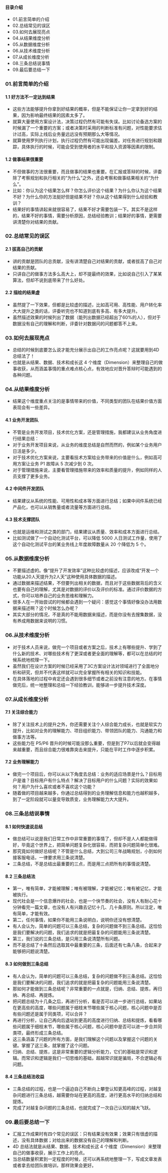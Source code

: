 #### 目录介绍
- 01.前言简单的介绍
- 02.总结常见的误区
- 03.如何去展现亮点
- 04.从结果维度分析
- 05.从数据维度分析
- 06.从技术维度分析
- 07.从成长维度分析
- 08.三条总结说事情
- 09.最后要总结一下





### 01.前言简单的介绍
#### 1.1 好方法不一定达到结果
- 这些方法能够提升你拿到好结果的概率，但是不能保证让你一定拿到好的结果，因为影响最终结果的因素太多了。
- 就算大量使用方案设计法，决策过程仍然有可能有失误。比如讨论备选方案的时候漏了一个重要的方案；或者决策时采用的判断标准有问题，对性能要求估计过高，实际上线后业务量远远没有预期那么大等情况。
- 就算使用罗列执行计划，执行过程仍然有可能出现偏差。对任务进行规划和跟踪，具体执行的时候，可能会受到使用者的水平和投入资源等因素的限制。



#### 1.2 做事结果很重要
- 不但做事的方法很重要，而且做事的结果也重要。在汇报或答辩的时候，评委除了考察规划和执行相关的“为什么”之外，还会考察和做事结果相关的“为什么”。
- 比如：你认为这个结果怎么样？你怎么评价这个结果？为什么你认为这个结果不好？为什么你的方法挺好但是结果不好？你从这个结果得到什么经验和教训？
- 结果好的事情讲起来就很容易了，结果不好才需要包装一下。其实不是这样的，结果不好的事情，需要分析原因，总结经验教训；结果好的事情，更需要讲清楚你对结果的贡献。



### 02.总结常见的误区
#### 2.1 拔高自己的贡献
- 讲的贡献是团队的总贡献，没有讲清楚自己对结果的贡献，或者拔高了自己对结果的贡献。
- 只讲自己的做事方法多么高大上，却不提最终的效果，比如说自己引入了某某算法，但却不说到底带来了什么好处。



#### 2.2 描绘的结果虚
- 虽然提了一下效果，但都是比较虚的描述，比如高可用、高性能、用户转化率大大提升之类的话，评委听完也不知道到底有多高、有多大提升。
- 虽然描述效果的时候列出了数据（能列出数据已经超出了60%的人），但对于数据没有自己的理解和判断，评委针对数据问的问题都答不上来。



### 03.如何去展现亮点
- 总结的时候到底要怎么说才能充分展示出自己的工作亮点呢？这就要用到4D总结法了！
- 也就是从结果、数据、技术和成长这 4 个维度（Dimension）来整理自己的做事收获，从而涵盖事情的重点难点核心点，有效地应对晋升答辩时可能遇到的各种问题。


### 04.从结果维度分析
- 结果这个维度重点关注的是事情带来的价值，不同类型的团队在结果价值方面表现会有一些差异。


#### 4.1 业务开发团队
- 不管是业务开发项目，技术优化方案，还是管理措施，我都建议从业务角度进行结果总结：
- 对于业务开发项目来说，从业务的维度总结是自然而然的，例如某个业务用户日活是多少。
- 对于技术优化方案来说，主要看技术方案给业务带来的价值是什么，例如高可用方案让业务 P1 故障从 5 次减少到 0 次。
- 对于管理措施来说，主要看管理措施带来的效率和质量的提升，例如同样的人员支撑了更多业务。


#### 4.2 中间件开发团队
- 结果建议从系统的性能、可用性和成本等方面进行总结；如果中间件系统已经产品化，也可以从销售量或者流量等方面进行总结。


#### 4.3 技术支撑团队
- 也就是运维和测试之类的部门，结果建议从质量、效率和成本方面进行总结。
- 比如测试做了一个自动化测试平台，可以降低 5000 人日测试工作量，使用了这个自动化测试平台的某业务线上年度故障数量从 20 个降低为 5 个。




### 05.从数据维度分析
- 不要描述虚的。像“提升了开发效率”这种比较虚的描述，应该改成“开发一个功能从20人天提升为2人天”这种使用具体数据的描述。
- 通过数据来描述结果，不但要列出相关的数据，而且对于这些数据背后的含义也要有自己的理解，尤其是对数据的评价以及评价的标准。通过评价数据的方式，你可以培养自己的业务思维和理解力。
- 很多人在一开始尝试的时候都会遇到一个疑问：感觉这个事情好像没办法用数据来描述啊？这个时候怎么办呢？
- 其实大部分的情况，不是真的不能用数据来描述，而是你没有去搜集数据，没有养成用数据来说明的习惯。



### 06.从技术维度分析
- 对于技术人员来说，做完一个项目或者方案之后，技术上有哪些提升、学到了什么新的技术、对哪些技术有了更深或者更全面的理解等，都可以在总结的时候系统地梳理一下。
- 虽然我们在设计方案的时候已经采用了3C方案设计法对领域进行了全面地分析和研究，但并不代表这样就可以完全掌握所有相关的知识和技能。
- 在具体落地的过程中肯定还会遇到很多细节或者之前没有注意的地方。在事情做完后，统一地整理和总结一下经验教训，能够进一步提升技术深度。



### 07.从成长维度分析
#### 7.1 关注综合能力
- 除了关注技术上的提升之外，你还需要关注个人综合能力成长，也就是软实力提升，比如对业务的理解能力、项目组织能力、带领团队的能力、沟通能力和做事方法等。
- 这些能力在 P5/P6 晋升的时候可能没那么重要，但是到了P7以后就会变得越来越重要，而且综合能力很难靠突击来提升，只能在平时工作中逐步积累。



#### 7.2 业务理解能力
- 做完一个项目后，你可以从以下角度去总结：业务的适应场景是什么？目标用户是谁？目标用户有什么特点？解决了目标用户的什么问题？实际的效果如何？用户为什么喜欢或者不喜欢这个功能？
- 随着做的项目越来越多，你通过总结得到的业务理解信息和能力也越积越多，到了一定阶段就可以量变导致质变，业务理解能力大大提升。


### 08.三条总结说事情
#### 8.1 如何快速说总结
- 做总结可以说是我们日常工作中非常重要的事情了，但却不是人人都能做得好，毕竟这个世界上，把简单问题复杂化很容易，而把复杂问题简单化很难。
- 那究竟如何做好总结呢？不管是什么总结，大到公司三年战略规划，小到如何接客服电话，一律要求用三条说清楚。
- 三条总结，不是总结出最重要的三点，而是用三点把所有的事情说清楚。


#### 8.2 三条总结法
- 第一，唯有简单，才能被理解；唯有被理解，才能被记忆；唯有被记忆，才能被执行。
- 现代社会是一个信息爆炸的社会，也是一个快节奏的社会，没有人有耐心花十分钟看完一篇文章，也没有人有兴趣去记忆十几、几十条原则。所以注定，唯有简单，才能有效。
- 第二，任何事情，如果你不能用三条说明白，说明你还没有想清楚。
- 有人会认为，简单的问题可以三条总结，复杂的问题做不到三条总结。这恰恰是我们要解决的问题，我们追求的就是把最复杂的问题能用三条说清楚。
- 第三，我们说的三条总结，是只用三条说清楚所有问题。
- 而不是总结了十条然后选取其中最重要的三条，后面还有七条八条，合起来才能够把问题说清楚。



#### 8.3 如何做到三条总结
- 有人会认为，简单的问题可以三条总结，复杂的问题做不到三条总结。这恰恰是我们要解决的问题，我们追求的就是把最复杂的问题能用三条说清楚。
- 那如何才能做到三条总结呢？非常重要的一点就是，归纳、总结、提炼，再归纳、再总结、再提炼。
- 把问题总结为十几条之后，再进行分析，看是否可以进一步进行总结，如果站在更高些的高度，哪些问题属于细枝末节哪些属于核心问题，核心问题中是否有些问题还是属于同类项，可以合并？
- 再进行分析，让自己再向后退站到更高的高度进行归纳、总结和提炼，看看哪些问题属于细枝末节，哪些属于核心问题，核心问题中是否可以进一步合并同类项，最终形成三条总结。
- 这三条涵盖了问题的所有方面，是我们理解这个问题以及掌握这个问题的关键。掌握了这三条，就掌握了这个问题。
- 归纳、总结、提炼，这是非常重要的逻辑分析能力，它们的基础是常识和逻辑。而常识和逻辑是我们一切思维的基础，超越常识就是骗局，不合逻辑必有问题。


#### 8.4 三条总结法收益
- 三条总结的过程，也是一个逼迫自己不断向上攀登认知更高峰的过程，对越复杂问题进行三条总结，越需要你站在更高的高度，进行更高水平的归纳总结和提炼。
- 完成了对越复杂问题的三条总结，也就完成了一次自己认知的越大飞跃。



### 09.最后要总结一下
- 汇报工作成果时有四个常见的误区：只有结果没有效果；效果只有很虚的描述，没有具体数据；对给出来的数据没有自己的理解和判断。
- 4D 总结法就是从结果、数据、技术和成长这 4 个维度（Dimension）来整理自己的做事收获，展示工作上的亮点。
- 当总结数量积累到一定程度的时候，还可以再系统地整理一下，写成文章发表或者拿去给团队做培训，那样效果会更好。









